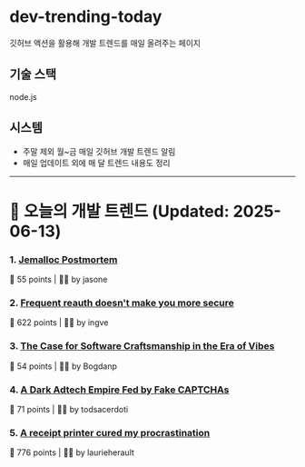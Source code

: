 # dev-trending-today
깃허브 액션을 활용해 개발 트렌드를 매일 올려주는 페이지

## 기술 스택
node.js
## 시스템
- 주말 제외 월~금 매일 깃허브 개발 트렌드 알림
- 매일 업데이트 외에 매 달 트렌드 내용도 정리
---

# 📰 오늘의 개발 트렌드 (Updated: 2025-06-13)

### 1. [Jemalloc Postmortem](https://jasone.github.io/2025/06/12/jemalloc-postmortem/)
💬 55 points | 🧑‍💻 by jasone

### 2. [Frequent reauth doesn't make you more secure](https://tailscale.com/blog/frequent-reath-security)
💬 622 points | 🧑‍💻 by ingve

### 3. [The Case for Software Craftsmanship in the Era of Vibes](https://zed.dev/blog/software-craftsmanship-in-the-era-of-vibes)
💬 54 points | 🧑‍💻 by Bogdanp

### 4. [A Dark Adtech Empire Fed by Fake CAPTCHAs](https://krebsonsecurity.com/2025/06/inside-a-dark-adtech-empire-fed-by-fake-captchas/)
💬 71 points | 🧑‍💻 by todsacerdoti

### 5. [A receipt printer cured my procrastination](https://www.laurieherault.com/articles/a-thermal-receipt-printer-cured-my-procrastination)
💬 776 points | 🧑‍💻 by laurieherault

